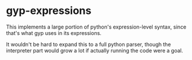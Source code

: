 gyp-expressions
===============

This implements a large portion of python's expression-level syntax, since
that's what gyp uses in its expressions.

It wouldn't be hard to expand this to a full python parser, though the
interpreter part would grow a lot if actually running the code were a goal.
